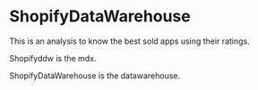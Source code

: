 # ShopifyDataWarehouse
This is an analysis to know the best sold apps using their ratings.

Shopifyddw is the mdx.

ShopifyDataWarehouse is the datawarehouse.

